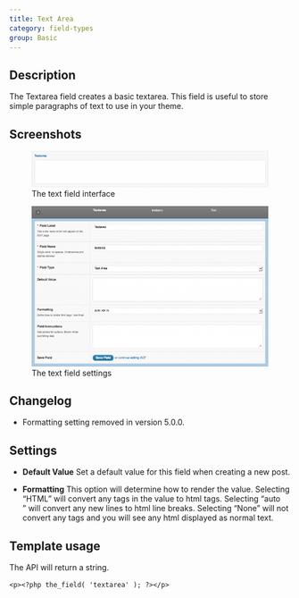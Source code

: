 ```yaml
---
title: Text Area
category: field-types
group: Basic
---
```


## Description
The Textarea field creates a basic textarea. This field is useful to store simple paragraphs of text to use in your theme.

## Screenshots
<div class="gallery">
	<figure>
		<a href="https://raw.githubusercontent.com/AdvancedCustomFields/docs/master/assets/acf-textarea-interface.png">
			<img src="https://raw.githubusercontent.com/AdvancedCustomFields/docs/master/assets/acf-textarea-interface.png" alt="Text field interface that allows you to enter a string" />
		</a>
		<figcaption>The text field interface</figcaption>
	</figure>
	<figure>
		<a href="https://raw.githubusercontent.com/AdvancedCustomFields/docs/master/assets/acf-textarea-settings.png">
			<img src="https://raw.githubusercontent.com/AdvancedCustomFields/docs/master/assets/acf-textarea-settings.png" alt="List of text field settings to set up text field interface" />
		</a>
		<figcaption>The text field settings</figcaption>
	</figure>
</div>

## Changelog
- Formatting setting removed in version 5.0.0.

## Settings
- **Default Value**
  Set a default value for this field when creating a new post.

- **Formatting**
  This option will determine how to render the value. Selecting “HTML” will convert any tags in the value to html tags. Selecting “auto <br />” will convert any new lines to html line breaks. Selecting “None” will not convert any tags and you will see any html displayed as normal text.

## Template usage

The API will return a string.
```
<p><?php the_field( 'textarea' ); ?></p>
```

